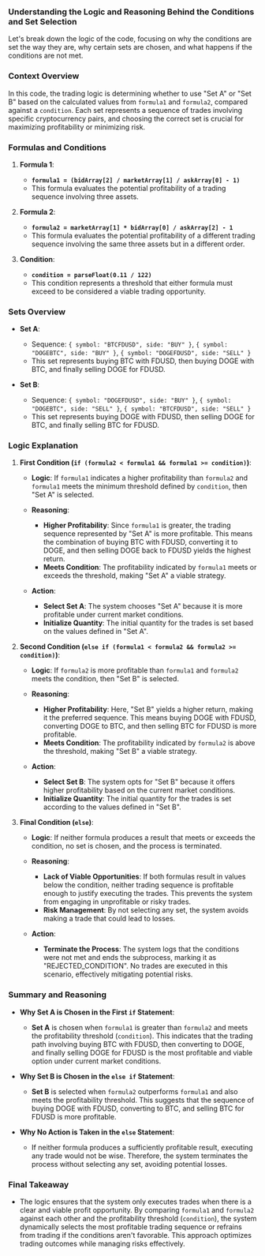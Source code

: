 ### **Understanding the Logic and Reasoning Behind the Conditions and Set Selection**

Let's break down the logic of the code, focusing on why the conditions are set the way they are, why certain sets are chosen, and what happens if the conditions are not met.

### **Context Overview**
In this code, the trading logic is determining whether to use "Set A" or "Set B" based on the calculated values from `formula1` and `formula2`, compared against a `condition`. Each set represents a sequence of trades involving specific cryptocurrency pairs, and choosing the correct set is crucial for maximizing profitability or minimizing risk.

### **Formulas and Conditions**
1. **Formula 1**: 
   - **`formula1 = (bidArray[2] / marketArray[1] / askArray[0] - 1)`**
   - This formula evaluates the potential profitability of a trading sequence involving three assets.

2. **Formula 2**:
   - **`formula2 = marketArray[1] * bidArray[0] / askArray[2] - 1`**
   - This formula evaluates the potential profitability of a different trading sequence involving the same three assets but in a different order.

3. **Condition**:
   - **`condition = parseFloat(0.11 / 122)`**
   - This condition represents a threshold that either formula must exceed to be considered a viable trading opportunity.

### **Sets Overview**
- **Set A**:
  - Sequence: `{ symbol: "BTCFDUSD", side: "BUY" }`, `{ symbol: "DOGEBTC", side: "BUY" }`, `{ symbol: "DOGEFDUSD", side: "SELL" }`
  - This set represents buying BTC with FDUSD, then buying DOGE with BTC, and finally selling DOGE for FDUSD.

- **Set B**:
  - Sequence: `{ symbol: "DOGEFDUSD", side: "BUY" }`, `{ symbol: "DOGEBTC", side: "SELL" }`, `{ symbol: "BTCFDUSD", side: "SELL" }`
  - This set represents buying DOGE with FDUSD, then selling DOGE for BTC, and finally selling BTC for FDUSD.

### **Logic Explanation**
1. **First Condition (`if (formula2 < formula1 && formula1 >= condition)`)**:
   - **Logic**: If `formula1` indicates a higher profitability than `formula2` and `formula1` meets the minimum threshold defined by `condition`, then "Set A" is selected.
   - **Reasoning**: 
     - **Higher Profitability**: Since `formula1` is greater, the trading sequence represented by "Set A" is more profitable. This means the combination of buying BTC with FDUSD, converting it to DOGE, and then selling DOGE back to FDUSD yields the highest return.
     - **Meets Condition**: The profitability indicated by `formula1` meets or exceeds the threshold, making "Set A" a viable strategy.

   - **Action**: 
     - **Select Set A**: The system chooses "Set A" because it is more profitable under current market conditions.
     - **Initialize Quantity**: The initial quantity for the trades is set based on the values defined in "Set A".

2. **Second Condition (`else if (formula1 < formula2 && formula2 >= condition)`)**:
   - **Logic**: If `formula2` is more profitable than `formula1` and `formula2` meets the condition, then "Set B" is selected.
   - **Reasoning**:
     - **Higher Profitability**: Here, "Set B" yields a higher return, making it the preferred sequence. This means buying DOGE with FDUSD, converting DOGE to BTC, and then selling BTC for FDUSD is more profitable.
     - **Meets Condition**: The profitability indicated by `formula2` is above the threshold, making "Set B" a viable strategy.

   - **Action**: 
     - **Select Set B**: The system opts for "Set B" because it offers higher profitability based on the current market conditions.
     - **Initialize Quantity**: The initial quantity for the trades is set according to the values defined in "Set B".

3. **Final Condition (`else`)**:
   - **Logic**: If neither formula produces a result that meets or exceeds the condition, no set is chosen, and the process is terminated.
   - **Reasoning**:
     - **Lack of Viable Opportunities**: If both formulas result in values below the condition, neither trading sequence is profitable enough to justify executing the trades. This prevents the system from engaging in unprofitable or risky trades.
     - **Risk Management**: By not selecting any set, the system avoids making a trade that could lead to losses.

   - **Action**:
     - **Terminate the Process**: The system logs that the conditions were not met and ends the subprocess, marking it as "REJECTED_CONDITION". No trades are executed in this scenario, effectively mitigating potential risks.

### **Summary and Reasoning**
- **Why Set A is Chosen in the First `if` Statement**:
  - **Set A** is chosen when `formula1` is greater than `formula2` and meets the profitability threshold (`condition`). This indicates that the trading path involving buying BTC with FDUSD, then converting to DOGE, and finally selling DOGE for FDUSD is the most profitable and viable option under current market conditions.

- **Why Set B is Chosen in the `else if` Statement**:
  - **Set B** is selected when `formula2` outperforms `formula1` and also meets the profitability threshold. This suggests that the sequence of buying DOGE with FDUSD, converting to BTC, and selling BTC for FDUSD is more profitable.

- **Why No Action is Taken in the `else` Statement**:
  - If neither formula produces a sufficiently profitable result, executing any trade would not be wise. Therefore, the system terminates the process without selecting any set, avoiding potential losses.

### **Final Takeaway**
- The logic ensures that the system only executes trades when there is a clear and viable profit opportunity. By comparing `formula1` and `formula2` against each other and the profitability threshold (`condition`), the system dynamically selects the most profitable trading sequence or refrains from trading if the conditions aren't favorable. This approach optimizes trading outcomes while managing risks effectively.